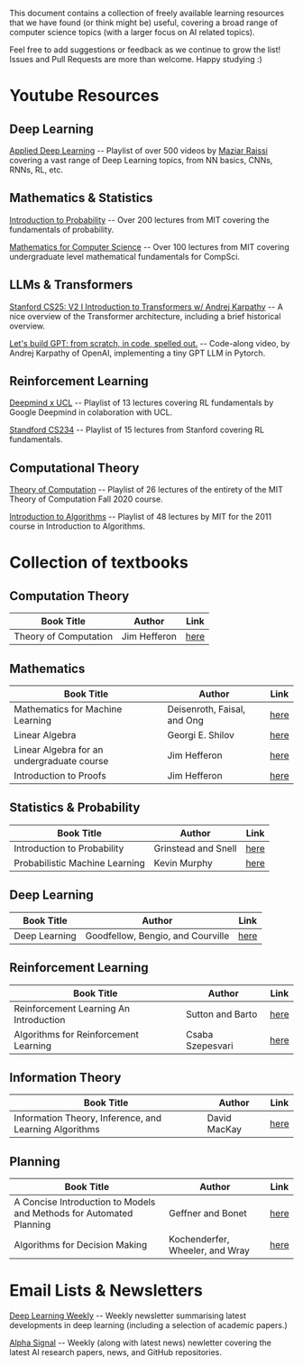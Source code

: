 This document contains a collection of freely available learning resources that we have found (or think might be) useful, covering a broad range of computer science topics (with a larger focus on AI related topics).

Feel free to add suggestions or feedback as we continue to grow the list! Issues and Pull Requests are more than welcome. Happy studying :) 


# Youtube Resources

## Deep Learning

[Applied Deep Learning](https://www.youtube.com/playlist?list=PLoEMreTa9CNmuxQeIKWaz7AVFd_ZeAcy4) -- Playlist of over 500 videos by [Maziar Raissi](https://scholar.google.com/citations?user=dCdmUaYAAAAJ&hl=en) covering a vast range of Deep Learning topics, from NN basics, CNNs, RNNs, RL, etc. 

## Mathematics & Statistics

[Introduction to Probability](https://www.youtube.com/watch?v=1uW3qMFA9Ho&list=PLUl4u3cNGP60hI9ATjSFgLZpbNJ7myAg6) -- Over 200 lectures from MIT covering the fundamentals of probability.

[Mathematics for Computer Science](https://www.youtube.com/watch?v=wIq4CssPoO0&list=PLUl4u3cNGP60UlabZBeeqOuoLuj_KNphQ) -- Over 100 lectures from MIT covering undergraduate level mathematical fundamentals for CompSci.

## LLMs & Transformers

[Stanford CS25: V2 I Introduction to Transformers w/ Andrej Karpathy](https://www.youtube.com/watch?v=XfpMkf4rD6E&list=WL) -- A nice overview of the Transformer architecture, including a brief historical overview.

[Let's build GPT: from scratch, in code, spelled out.](https://www.youtube.com/watch?v=kCc8FmEb1nY) -- Code-along video, by Andrej Karpathy of OpenAI, implementing a tiny GPT LLM in Pytorch.

## Reinforcement Learning

[Deepmind x UCL](https://www.youtube.com/playlist?list=PLqYmG7hTraZDVH599EItlEWsUOsJbAodm) -- Playlist of 13 lectures covering RL fundamentals by Google Deepmind in colaboration with UCL.

[Standford CS234](https://www.youtube.com/watch?v=FgzM3zpZ55o&list=PLoROMvodv4rOSOPzutgyCTapiGlY2Nd8u) -- Playlist of 15 lectures from Stanford covering RL fundamentals.

## Computational Theory

[Theory of Computation](https://www.youtube.com/watch?v=9syvZr-9xwk&list=PLUl4u3cNGP60_JNv2MmK3wkOt9syvfQWY) -- Playlist of 26 lectures of the entirety of the MIT Theory of Computation Fall 2020 course.

[Introduction to Algorithms](https://www.youtube.com/watch?v=HtSuA80QTyo&list=PLUl4u3cNGP61Oq3tWYp6V_F-5jb5L2iHb) -- Playlist of 48 lectures by MIT for the 2011 course in Introduction to Algorithms.

# Collection of textbooks

## Computation Theory

| Book Title            | Author       | Link |
| --------------------- | ------------ | ---- |
| Theory of Computation | Jim Hefferon | [here](https://jheffero.w3.uvm.edu/computation/book.pdf)     |

## Mathematics

| Book Title                                 | Author                      | Link                                                                                      |
| ------------------------------------------ | --------------------------- | ----------------------------------------------------------------------------------------- |
| Mathematics for Machine Learning           | Deisenroth, Faisal, and Ong | [here](https://mml-book.github.io/book/mml-book.pdf)                                      |
| Linear Algebra                             | Georgi E. Shilov            | [here](https://cosmathclub.files.wordpress.com/2014/10/georgi-shilov-linear-algebra4.pdf) |
| Linear Algebra for an undergraduate course | Jim Hefferon                | [here](https://hefferon.net/)                                                             |
| Introduction to Proofs                     | Jim Hefferon                | [here](https://hefferon.net/proofs/)                                                                                          |

## Statistics & Probability

| Book Title                     | Author              | Link                                                    |
| ------------------------------ | ------------------- | ------------------------------------------------------- |
| Introduction to Probability    | Grinstead and Snell | [here](https://open.umn.edu/opentextbooks/textbooks/21) |
| Probabilistic Machine Learning | Kevin Murphy        | [here](https://probml.github.io/pml-book/book1.html)    |


## Deep Learning

| Book Title    | Author                            | Link                                      |
| ------------- | --------------------------------- | ----------------------------------------- |
| Deep Learning | Goodfellow, Bengio, and Courville | [here](https://www.deeplearningbook.org/) |


## Reinforcement Learning

| Book Title                             | Author           | Link                                                          |
| -------------------------------------- | ---------------- | ------------------------------------------------------------- |
| Reinforcement Learning An Introduction | Sutton and Barto | [here](http://incompleteideas.net/sutton/book/RLbook2018.pdf) |
| Algorithms for Reinforcement Learning  | Csaba Szepesvari | [here](https://sites.ualberta.ca/~szepesva/rlbook.html)       |


## Information Theory

| Book Title                                             | Author       | Link |
| ------------------------------------------------------ | ------------ | ---- |
| Information Theory, Inference, and Learning Algorithms | David MacKay | [here](https://www.inference.org.uk/itprnn/book.pdf)     |

## Planning

| Book Title                                                          | Author            | Link |
| ------------------------------------------------------------------- | ----------------- | ---- |
| A Concise Introduction to Models and Methods for Automated Planning | Geffner and Bonet | [here](https://link.springer.com/book/10.1007/978-3-031-01564-9)     |
| Algorithms for Decision Making                                      | Kochenderfer, Wheeler, and Wray | [here](https://algorithmsbook.com/) |

# Email Lists & Newsletters

[Deep Learning Weekly](https://www.deeplearningweekly.com/) -- Weekly newsletter summarising latest developments in deep learning (including a selection of academic papers.)

[Alpha Signal](https://alphasignal.ai/) -- Weekly (along with latest news) newletter covering the latest AI research papers, news, and GitHub repositories. 
